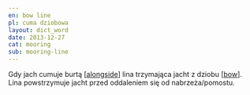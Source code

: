 ```yaml
---
en: bow line
pl: cuma dziobowa
layout: dict_word
date: 2013-12-27
cat: mooring
sub: mooring-line
---
```


Gdy jach cumuje burtą [[alongside](/dict/a/alongside.html)] lina trzymająca jacht z dziobu [[bow](/dict/bow.html)].  
Lina powstrzymuje jacht przed oddaleniem się od nabrzeża/pomostu.

